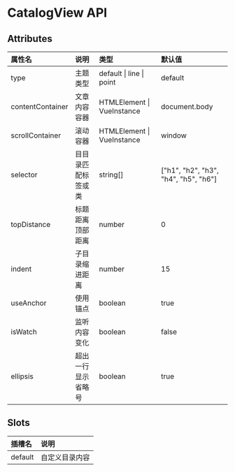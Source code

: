 # CatalogView API

## Attributes

| 属性名           | 说明               | 类型                       | 默认值                               |
| :--------------- | :----------------- | :------------------------- | :----------------------------------- |
| type             | 主题类型           | default \| line \| point   | default                              |
| contentContainer | 文章内容容器       | HTMLElement \| VueInstance | document.body                        |
| scrollContainer  | 滚动容器           | HTMLElement \| VueInstance | window                               |
| selector         | 目目录匹配标签或类 | string[]                   | ["h1", "h2", "h3", "h4", "h5", "h6"] |
| topDistance      | 标题距离顶部距离   | number                     | 0                                    |
| indent           | 子目录缩进距离     | number                     | 15                                   |
| useAnchor        | 使用锚点           | boolean                    | true                                 |
| isWatch          | 监听内容变化       | boolean                    | false                                |
| ellipsis         | 超出一行显示省略号 | boolean                    | true                                 |

## Slots

| 插槽名  | 说明           |
| :------ | :------------- |
| default | 自定义目录内容 |
